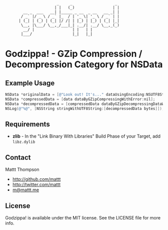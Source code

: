 ```
                       _     _                   _ 
                      | |   (_)                 | |
        __ _  ___   __| |_____ _ __  _ __   __ _| |
       / _` |/ _ \ / _` |_  / | '_ \| '_ \ / _` | |
      | (_| | (_) | (_| |/ /| | |_) | |_) | (_| |_|
       \__, |\___/ \__,_/___|_| .__/| .__/ \__,_(_)
        __/ |                 | |   | |            
       |___/                  |_|   |_|            
```

# Godzippa! - GZip Compression / Decompression Category for NSData

## Example Usage
``` objective-c
NSData *originalData = [@"Look out! It's..." dataUsingEncoding:NSUTF8StringEncoding];
NSData *compressedData = [data dataByGZipCompressingWithError:nil];
NSData *decompressedData = [compressedData dataByGZipDecompressingDataWithError:nil];
NSLog(@"%@", [NSString stringWithUTF8String:[decompressedData bytes]]);
```

## Requirements

- **zlib** - In the "Link Binary With Libraries" Build Phase of your Target, add `libz.dylib`

## Contact

Mattt Thompson

- http://github.com/mattt
- http://twitter.com/mattt
- m@mattt.me

## License

Godzippa! is available under the MIT license. See the LICENSE file for more info.
